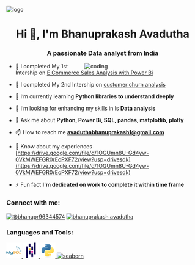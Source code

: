 ![logo](https://github.com/BhanuprakashAvadutha/BhanuprakashAvadutha/blob/main/Green%20Professional%20Gamer%20LinkedIn%20Banner%20(1).png)
<h1 align="center">Hi 👋, I'm Bhanuprakash Avadutha</h1>
<h3 align="center">A passionate Data analyst from India</h3>
<img align="right" alt="coding" width="300" src="https://cdn.dribbble.com/users/1523313/screenshots/13671653/data-analysis.gif">

- 🔭 I completed My 1st Intership on [E Commerce Sales Analysis with Power Bi](https://drive.google.com/drive/folders/12rlSu6Ugi9Lr2c4BO2Li2SuCxkPABTMM?usp=drive_link)

- 👯 I completed My 2nd Intership on [customer churn analysis](https://drive.google.com/drive/folders/1hniV08zFof0KPCOxsGoNRvqTATZg5rIc?usp=drive_link)

- 🌱 I’m currently learning **Python libraries to understand deeply**

- 🤝 I’m looking for enhancing my skills in ls **Data analysis**

- 💬 Ask me about **Python, Power Bi, SQL, pandas, matplotlib, plotly**

- 📫 How to reach me **avaduthabhanuprakash1@gmail.com**

- 📄 Know about my experiences [https://drive.google.com/file/d/1OGUmn8U-Gd4yw-0VkMWEFGR0rEoPXF72/view?usp=drivesdk](https://drive.google.com/file/d/1OGUmn8U-Gd4yw-0VkMWEFGR0rEoPXF72/view?usp=drivesdk)

- ⚡ Fun fact **I'm dedicated on work to complete it within time frame**

<h3 align="left">Connect with me:</h3>
<p align="left">
<a href="https://twitter.com/@bhanupr96344574" target="blank"><img align="center" src="https://raw.githubusercontent.com/rahuldkjain/github-profile-readme-generator/master/src/images/icons/Social/twitter.svg" alt="@bhanupr96344574" height="30" width="40" /></a>
<a href="https://linkedin.com/in/bhanuprakash avadutha" target="blank"><img align="center" src="https://raw.githubusercontent.com/rahuldkjain/github-profile-readme-generator/master/src/images/icons/Social/linked-in-alt.svg" alt="bhanuprakash avadutha" height="30" width="40" /></a>
</p>

<h3 align="left">Languages and Tools:</h3>
<p align="left"> <a href="https://www.mysql.com/" target="_blank" rel="noreferrer"> <img src="https://raw.githubusercontent.com/devicons/devicon/master/icons/mysql/mysql-original-wordmark.svg" alt="mysql" width="40" height="40"/> </a> <a href="https://pandas.pydata.org/" target="_blank" rel="noreferrer"> <img src="https://raw.githubusercontent.com/devicons/devicon/2ae2a900d2f041da66e950e4d48052658d850630/icons/pandas/pandas-original.svg" alt="pandas" width="40" height="40"/> </a> <a href="https://www.python.org" target="_blank" rel="noreferrer"> <img src="https://raw.githubusercontent.com/devicons/devicon/master/icons/python/python-original.svg" alt="python" width="40" height="40"/> </a> <a href="https://seaborn.pydata.org/" target="_blank" rel="noreferrer"> <img src="https://seaborn.pydata.org/_images/logo-mark-lightbg.svg" alt="seaborn" width="40" height="40"/> </a> </p>


